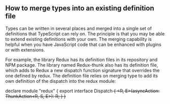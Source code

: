 ## How to merge types into an existing definition file

Types can be written in several places and merged into a single set of definitions
that TypeScript can rely on. The principle is that you may be able to extend
existing definitions with your own. The merging capability is helpful when you
have JavaScript code that can be enhanced with plugins or with extensions. 

For example, the library Redux has its definition files in its repository and NPM
package. The library named Redux-thunk also has its definition file, which adds to
Redux a new dispatch function signature that overrides the one defined by redux.
The definition file relies on merging type to add its own definition of the
dispatch into the redux module:

declare module "redux" {
    export interface Dispatch<S> {
        <R, E>(asyncAction: ThunkAction<R, S, E>): R;
    }
}
